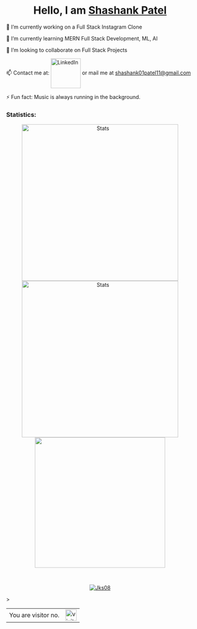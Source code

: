 <h1 align="center"> Hello, I am <a href="https://www.linkedin.com/in/shashank-patel-70451618b/">Shashank Patel </a></h1>

🔭 I’m currently working on a Full Stack Instagram Clone

🌱 I’m currently learning MERN Full Stack Development, ML, AI

👯 I’m looking to collaborate on Full Stack Projects

📫 Contact me at: [<img align="center" alt="LinkedIn" width="80px" src="https://github.com/melanieshi0120/melanieshi0120/blob/master/linkedin.ico" />](https://www.linkedin.com/in/shashank-patel-70451618b/) or mail me at shashank01patel11@gmail.com

⚡ Fun fact: Music is always running in the background.

### Statistics:

<p align="center">
          <img align="center" width="420" src="https://github-readme-stats.vercel.app/api?username=ShashankPatel0111&count_private=true&show_icons=true&theme=github_dark" alt="Stats" />
          <img align="center" width="420" src="https://github-readme-streak-stats.herokuapp.com/?user=ShashankPatel0111&theme=dark" alt="Stats" />
          <img align="center" width="350" src="https://github-readme-stats.vercel.app/api/top-langs/?username=ShashankPatel0111&theme=github_dark&langs_count=5">
</p>

<br>
<p align="center"> <a href="https://github.com/ryo-ma/github-profile-trophy"><img src="https://github-profile-trophy.vercel.app/?username=ShashankPatel0111" alt="Jks08" /></a> </p>

<table>
<tr>
<td>You are visitor no.</td>
<td><img src="https://profile-counter.glitch.me/shashankpatel0111/count.svg" alt="visitor count" height="30" /></td>>
</tr>
</table>
